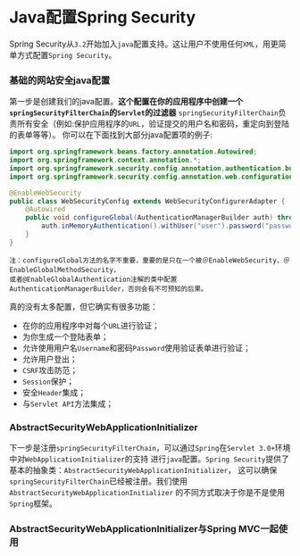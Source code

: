 Java配置Spring Security
=====================================================================
Spring Security从`3.2`开始加入`java`配置支持。这让用户不使用任何`XML`，用更简单方式配置`Spring Security`。

### 基础的网站安全java配置
第一步是创建我们的java配置。**这个配置在你的应用程序中创建一个`springSecurityFilterChain`的`Servlet`的过滤器**
`springSecurityFilterChain`负责所有安全（例如:保护应用程序的`URL`，验证提交的用户名和密码，重定向到登陆的表单等等）。
你可以在下面找到大部分java配置项的例子: 
```java
import org.springframework.beans.factory.annotation.Autowired;
import org.springframework.context.annotation.*;
import org.springframework.security.config.annotation.authentication.builders.*;
import org.springframework.security.config.annotation.web.configuration.*;

@EnableWebSecurity
public class WebSecurityConfig extends WebSecurityConfigurerAdapter {
    @Autowired
	public void configureGlobal(AuthenticationManagerBuilder auth) throws Exception {
        auth.inMemoryAuthentication().withUser("user").password("password").roles("USER");
	}
}
```
```
注：configureGlobal方法的名字不重要，重要的是只在一个被＠EnableWebSecurity，＠EnableGlobalMethodSecurity，
或者@EnableGlobalAuthentication注解的类中配置AuthenticationManagerBuilder，否则会有不可预知的后果。
```
真的没有太多配置，但它确实有很多功能：
+ 在你的应用程序中对每个`URL`进行验证；
+ 为你生成一个登陆表单；
+ 允许使用用户名`Username`和密码`Password`使用验证表单进行验证；
+ 允许用户登出；
+ `CSRF`攻击防范；
+ `Session`保护；
+ 安全`Header`集成；
+ 与`Servlet API`方法集成；

### AbstractSecurityWebApplicationInitializer
下一步是注册`springSecurityFilterChain`，可以通过`Spring`在`Servlet 3.0+`环境中对`WebApplicationInitializer`的支持
进行`java`配置。`Spring Security`提供了基本的抽象类：`AbstractSecurityWebApplicationInitializer`，
这可以确保`springSecurityFilterChain`已经被注册。我们使用`AbstractSecurityWebApplicationInitializer`
的不同方式取决于你是不是使用`Spring`框架。

### AbstractSecurityWebApplicationInitializer与Spring MVC一起使用
